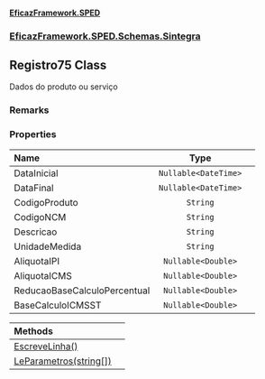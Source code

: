 #### [EficazFramework.SPED](EficazFrameworkSPED.md 'EficazFramework SPED')
### [EficazFramework.SPED.Schemas.Sintegra](EficazFramework.SPED.Schemas.Sintegra.md 'EficazFramework.SPED.Schemas.Sintegra')

## Registro75 Class

Dados do produto ou serviço

### Remarks
### Properties

| Name | Type | |
| :--- | :---: | :--- |
| DataInicial | `Nullable<DateTime>` |  |
| DataFinal | `Nullable<DateTime>` |  |
| CodigoProduto | `String` |  |
| CodigoNCM | `String` |  |
| Descricao | `String` |  |
| UnidadeMedida | `String` |  |
| AliquotaIPI | `Nullable<Double>` |  |
| AliquotaICMS | `Nullable<Double>` |  |
| ReducaoBaseCalculoPercentual | `Nullable<Double>` |  |
| BaseCalculoICMSST | `Nullable<Double>` |  |

| Methods | |
| :--- | :--- |
| [EscreveLinha()](EficazFramework.SPED.Schemas.Sintegra/Registro75/EscreveLinha().md 'EficazFramework.SPED.Schemas.Sintegra.Registro75.EscreveLinha()') | |
| [LeParametros(string[])](EficazFramework.SPED.Schemas.Sintegra/Registro75/LeParametros(string[]).md 'EficazFramework.SPED.Schemas.Sintegra.Registro75.LeParametros(string[])') | |
